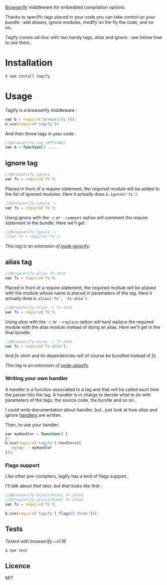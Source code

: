 [Browserify](https://github.com/substack/node-browserify) middleware for embedded compilation options.

Thanks to specific tags placed in your code you can take control on your bundle : add aliases, ignore
modules, modify on the fly the code, and so on..

Tagify comes *ad-hoc* with two handy tags, *alias* and *ignore* : see below how to use them.. 

# Installation

```bash
$ npm install tagify
```

# Usage

Tagify is a browserify middleware :

```js
var b = require('browserify')();
b.use(require('tagify'))
```

And then throw tags in your code :

```js
//@browserify-tag {OPTIONS}
var d = function() .....
```

## ignore tag

```js
//@browserify-ignore
var fs = require('fs');
```

Placed in front of a require statement, the required module will be added to the list of ignored modules.
Here it actually does `b.ignore('fs')`.

```js
//@browserify-ignore -c
var fs = require('fs');
```

Using *ignore* with the `-c` or `--comment` option will comment the require statement in the bundle. Here we'll get :

```js
//@browserify-ignore -c
//var fs = require('fs');
```

*This tag is an extension of [node-ignorify](https://github.com/alexstrat/node-ignorify).*

## alias tag

```js
//@browserify-alias fs-shim
var fs = require('fs');
```

Placed in front of a require statement, the required module will be aliased with the module whose name is placed
in parameters of the tag.
Here it actually does `b.alias('fs', 'fs-shim')`.

```js
//@browserify-alias -r fs-shim
var fs = require('fs');
```

Using *alias* with the `-r` or `--replace` option will hard replace the required module with the alias module
instead of doing an alias. Here we'll get in the final bundle:

```js
//@browserify-alias -r fs-shim
var fs = require('fs-shim');
```

And *fs-shim* and its dependencies will of course be bundled instead of *fs*.

*This tag is an extension of [node-aliasify](https://github.com/alexstrat/node-aliasify).*

### Writing your own handler

A handler is a function associated to a tag and that will be called each time the parser hits the tag. A handler is in charge
to decide what to do with parameters of the tags, the source code, the bundle and so on..

I could write documentation about handler, but.. just look at how *alias* and *ignore* [handlers](https://github.com/alexstrat/node-tagify/blob/master/lib/handler)
are written.

Then, to use your handler:

```js
var myHandler = function() {
};
b.use(require('tagify').handlers({
  'mytag' : myHandler
}));
```

### Flags support

Like other pre-compilers, tagify has a kind of flags support..

*I'll talk about that later, but that looks like that :*

```js
//@browserify-alias[shim1] fs-shim1
//@browserify-alias[shim2] fs-shim2
var fs = require('fs');
```

```js
b.use(require('tagify').flags(['shim1']));
```

## Tests

*Tested with browserify ~v1.16*

```bash
$ npm test
```

## Licence
MIT